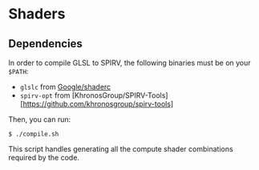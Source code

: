 # Shaders

## Dependencies

In order to compile GLSL to SPIRV, the following binaries must be on your `$PATH`:

- `glslc` from [Google/shaderc](https://github.com/google/shaderc)
- `spirv-opt` from [KhronosGroup/SPIRV-Tools][https://github.com/khronosgroup/spirv-tools]

Then, you can run:

```console
$ ./compile.sh
```

This script handles generating all the compute shader combinations required by the code.
